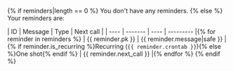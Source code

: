 {% if reminders|length == 0 %}
You don't have any reminders.
{% else %}
Your reminders are:

| ID   | Message | Type | Next call |
| ---- | ------- | ---- | --------- |{% for reminder in reminders %}
| {{ reminder.pk }} | {{ reminder.message|safe }} | {% if reminder.is_recurring %}Recurring (`{{ reminder.crontab }}`){% else %}One shot{% endif %} | {{ reminder.next_call }} |{% endfor %}
{% endif %}
